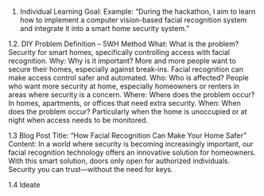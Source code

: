 
1. Individual Learning Goal:
Example: “During the hackathon, I aim to learn how to implement a computer vision-based facial recognition system and integrate it into a smart home security system.”

1.2. DIY Problem Definition – 5WH Method
What: What is the problem? Security for smart homes, specifically controlling access with facial recognition.
Why: Why is it important? More and more people want to secure their homes, especially against break-ins. Facial recognition can make access control safer and automated.
Who: Who is affected? People who want more security at home, especially homeowners or renters in areas where security is a concern.
Where: Where does the problem occur? In homes, apartments, or offices that need extra security.
When: When does the problem occur? Particularly when the home is unoccupied or at night when access needs to be monitored.

1.3 Blog Post
Title: “How Facial Recognition Can Make Your Home Safer”
Content: In a world where security is becoming increasingly important, 
our facial recognition technology offers an innovative solution for homeowners. 
With this smart solution, doors only open for authorized individuals. Security you can trust—without the need for keys.

1.4 Ideate
